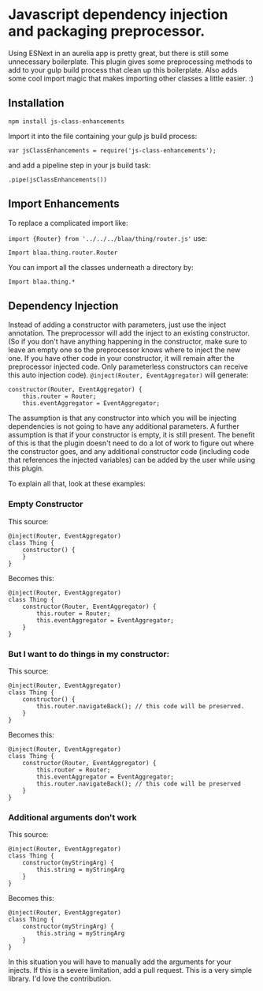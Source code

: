 # Javascript dependency injection and packaging preprocessor.

Using ESNext in an aurelia app is pretty great, but there is still some unnecessary boilerplate. This plugin gives some preprocessing methods to add to your gulp build process that clean up this boilerplate. Also adds some cool import magic that makes importing other classes a little easier. :)

## Installation

`npm install js-class-enhancements`

Import it into the file containing your gulp js build process:

`var jsClassEnhancements = require('js-class-enhancements');`

and add a pipeline step in your js build task:

`.pipe(jsClassEnhancements())`

## Import Enhancements

To replace a complicated import like:

`import {Router} from '../../../blaa/thing/router.js'`
use:

`Import blaa.thing.router.Router`

You can import all the classes underneath a directory by:

`Import blaa.thing.*`


## Dependency Injection

Instead of adding a constructor with parameters, just use the inject annotation. The preprocessor will add the inject to an existing constructor.
(So if you don't have anything happening in the constructor, make sure to leave an empty one so the preprocessor knows where to inject the new one. If you have other code in your constructor, it will remain after the preprocessor injected code. Only parameterless constructors can receive this auto injection code).
`@inject(Router, EventAggregator)`
will generate:

    constructor(Router, EventAggregator) {
        this.router = Router;
        this.eventAggregator = EventAggregator;

The assumption is that any constructor into which you will be injecting dependencies is not going to have any additional parameters. A further assumption is that if your constructor is empty, it is still present. The benefit of this is that the plugin doesn't need to do a lot of work to figure out where the constructor goes, and any additional constructor code (including code that references the injected variables) can be added by the user while using this plugin.

To explain all that, look at these examples:

### Empty Constructor

This source:

    @inject(Router, EventAggregator)
    class Thing {
        constructor() {
        }
    }

Becomes this:

    @inject(Router, EventAggregator)
    class Thing {
        constructor(Router, EventAggregator) {
            this.router = Router;
            this.eventAggregator = EventAggregator;
        }
    }
    
### But I want to do things in my constructor:

This source:

    @inject(Router, EventAggregator)
    class Thing {
        constructor() {
            this.router.navigateBack(); // this code will be preserved.
        }
    }

Becomes this:

    @inject(Router, EventAggregator)
    class Thing {
        constructor(Router, EventAggregator) {
            this.router = Router;
            this.eventAggregator = EventAggregator;
            this.router.navigateBack(); // this code will be preserved
        }
    }
    
### Additional arguments don't work


This source:

    @inject(Router, EventAggregator)
    class Thing {
        constructor(myStringArg) {
            this.string = myStringArg
        }
    }

Becomes this:

    @inject(Router, EventAggregator)
    class Thing {
        constructor(myStringArg) {
            this.string = myStringArg
        }
    }
    
 In this situation you will have to manually add the arguments for your injects. If this is a severe limitation, add a pull request. This is a very simple library. I'd love the contribution.
